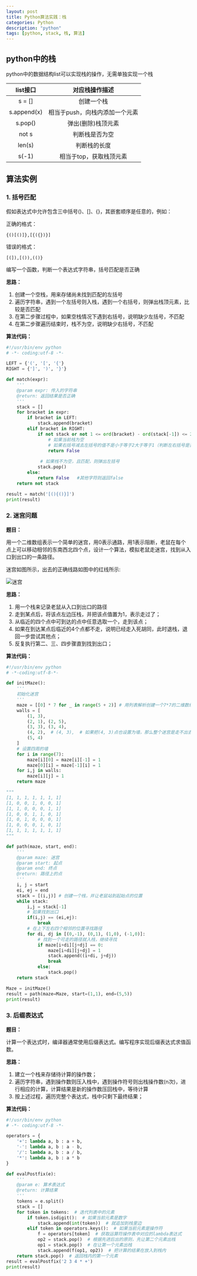 ```yaml
---
layout: post
title: Python算法实践：栈
categories: Python
description: "python"
tags: [python, stack, 栈, 算法]
---
```


## python中的栈

python中的数据结构list可以实现栈的操作，无需单独实现一个栈

| list接口 | 对应栈操作描述 |
| :---: | :---: |
| s = [] | 创建一个栈 |
| s.append(x) | 相当于push，向栈内添加一个元素 |
| s.pop() | 弹出(删除)栈顶元素 |
| not s | 判断栈是否为空 | 
| len(s) | 判断栈的长度 | 
| s(-1) | 相当于top，获取栈顶元素 | 
  

## 算法实例

### 1. 括号匹配

假如表达式中允许包含三中括号()、[]、{}，其嵌套顺序是任意的，例如：

正确的格式：

`{()[()]},[{({})}]`

错误的格式：

`[(]),[()),(()}`

编写一个函数，判断一个表达式字符串，括号匹配是否正确

**思路：**

1. 创建一个空栈，用来存储尚未找到匹配的左括号
2. 遍历字符串，遇到一个左括号则入栈，遇到一个右括号，则弹出栈顶元素，比较是否匹配
3. 在第二步骤过程中，如果空栈情况下遇到右括号，说明缺少左括号，不匹配
4. 在第二步骤遍历结束时，栈不为空，说明缺少右括号，不匹配

**算法代码：**

```python
#!/usr/bin/env python
# -*- coding:utf-8 -*-

LEFT = {'(', '[', '{'}
RIGHT = {']', ')', '}'}

def match(expr):
    '''
    @param expr: 传入的字符串
    @return: 返回结果是否正确
    '''
    stack = []
    for bracket in expr:
        if bracket in LEFT:
            stack.append(bracket)
        elif bracket in RIGHT:
            if not stack or not 1 <= ord(bracket) - ord(stack[-1]) <= 2:  # ord返回对应的ASCII码或者Unicode码
                # 如果当前栈为空
                # 如果右括号减去左括号的值不是小于等于2大于等于1（判断左右括号是否匹配）
                return False
            
             # 如果栈不为空，且匹配，则弹出左括号
            stack.pop()
        else:
            return False   #其他字符则返回false
    return not stack

result = match('[(){()}]')
print(result)
```

### 2. 迷宫问题

**题目：**

用一个二维数组表示一个简单的迷宫，用0表示通路，用1表示阻断，老鼠在每个点上可以移动相邻的东南西北四个点，设计一个算法，模拟老鼠走迷宫，找到从入口到出口的一条路径。

迷宫如图所示，出去的正确线路如图中的红线所示:

![迷宫](/images/posts/python/migong.png)

**思路：**

1. 用一个栈来记录老鼠从入口到出口的路径
2. 走到某点后，将该点左边压栈，并把该点值置为1，表示走过了；
3. 从临近的四个点中可到达的点中任意选取一个，走到该点；
4. 如果在到达某点后临近的4个点都不走，说明已经走入死胡同，此时退栈，退回一步尝试其他点；
5. 反复执行第二、三、四步骤直到找到出口；

**算法代码：**

```python
#!/usr/bin/env python
# -*-coding:utf-8-*-

def initMaze():
    '''
    初始化迷宫
    '''
    maze = [[0] * 7 for _ in range(5 + 2)] # 用列表解析创建一个7*7的二维数组，为了确保迷宫四周都是墙
    walls = [
        (1, 3),
        (2, 1), (2, 5),
        (3, 3), (3, 4),
        (4, 2),  # (4, 3),  # 如果把(4, 3)点也设置为墙，那么整个迷宫是走不出去的，所以会返回一个空列表
        (5, 4)
    ]
    # 设置四周的墙
    for i in range(7):
        maze[i][0] = maze[i][-1] = 1
        maze[0][i] = maze[-1][i] = 1
    for i,j in walls:
        maze[i][j] = 1
    return maze

"""
[1, 1, 1, 1, 1, 1, 1]
[1, 0, 0, 1, 0, 0, 1]
[1, 1, 0, 0, 0, 1, 1]
[1, 0, 0, 1, 1, 0, 1]
[1, 0, 1, 0, 0, 0, 1]
[1, 0, 0, 0, 1, 0, 1]
[1, 1, 1, 1, 1, 1, 1]
"""

def path(maze, start, end):
    '''
    @param maze: 迷宫
    @param start: 起点
    @param end: 终点
    @return: 路径上的点
    '''
    i, j = start
    ei, ej = end
    stack = [(i,j)] # 创建一个栈，并让老鼠站到起始点的位置    
    while stack:
        i,j = stack[-1]
        # 如果找到出口
        if(i,j) == (ei,ej):
            break
        # 在上下左右四个相邻的位置寻找路径
        for di, dj in [(0,-1), (0,1), (1,0), (-1,0)]:
            # 找到一个可走的路径就入栈，继续寻找
            if maze[i+di][j+dj] == 0:
                maze[i+di][j+dj] = 1
                stack.append((i+di, j+dj))
                break   
            else:
                stack.pop()
    return stack

Maze = initMaze()
result = path(maze=Maze, start=(1,1), end=(5,5))
print(result)
```


### 3. 后缀表达式

**题目：**

计算一个表达式时，编译器通常使用后缀表达式。编写程序实现后缀表达式求值函数。

**思路：**

1. 建立一个栈来存储待计算的操作数；
2. 遍历字符串，遇到操作数则压入栈中，遇到操作符号则出栈操作数(n次)，进行相应的计算，计算结果是新的操作数压回栈中，等待计算
3. 按上述过程，遍历完整个表达式，栈中只剩下最终结果；

**算法代码：**

```python
#!/usr/bin/env python
# -*- coding:utf-8 -*-

operators = {
    '+': lambda a, b : a + b, 
    '-': lambda a, b : a - b,
    '/': lambda a, b : a / b,
    '*': lambda a, b : a * b
}

def evalPostfix(e):
    '''
    @param e: 算术表达式
    @return: 计算结果
    '''
    tokens = e.split()
    stack = []
    for token in tokens:  # 迭代列表中的元素
        if token.isdigit():  # 如果当前元素是数字
            stack.append(int(token))  # 就追加到栈里边
        elif token in operators.keys():  # 如果当前元素是操作符
            f = operators[token]  # 获取运算符操作表中对应的lambda表达式
            op2 = stack.pop()  # 根据先进后出的原则，先让第二个元素出栈
            op1 = stack.pop()  # 在让第一个元素出栈
            stack.append(f(op1, op2))  # 把计算的结果在放入到栈内
    return stack.pop()  # 返回栈内的第一个元素
result = evalPostfix('2 3 4 * +')
print(result)
```

